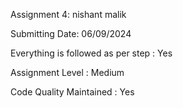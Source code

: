 Assignment 4: nishant malik

Submitting Date: 06/09/2024

Everything is followed as per step : Yes

Assignment Level : Medium

Code Quality Maintained : Yes
